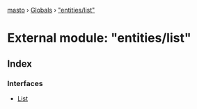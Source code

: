 [masto](../README.md) › [Globals](../globals.md) › ["entities/list"](_entities_list_.md)

# External module: "entities/list"

## Index

### Interfaces

* [List](../interfaces/_entities_list_.list.md)
